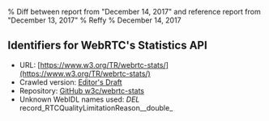 % Diff between report from "December 14, 2017" and reference report from "December 13, 2017"
% Reffy
% December 14, 2017

## Identifiers for WebRTC's Statistics API

- URL: [https://www.w3.org/TR/webrtc-stats/](https://www.w3.org/TR/webrtc-stats/)
- Crawled version: [Editor's Draft](https://w3c.github.io/webrtc-stats/)
- Repository: [GitHub w3c/webrtc-stats](https://github.com/w3c/webrtc-stats)
- Unknown WebIDL names used: *DEL* record_RTCQualityLimitationReason__double_


